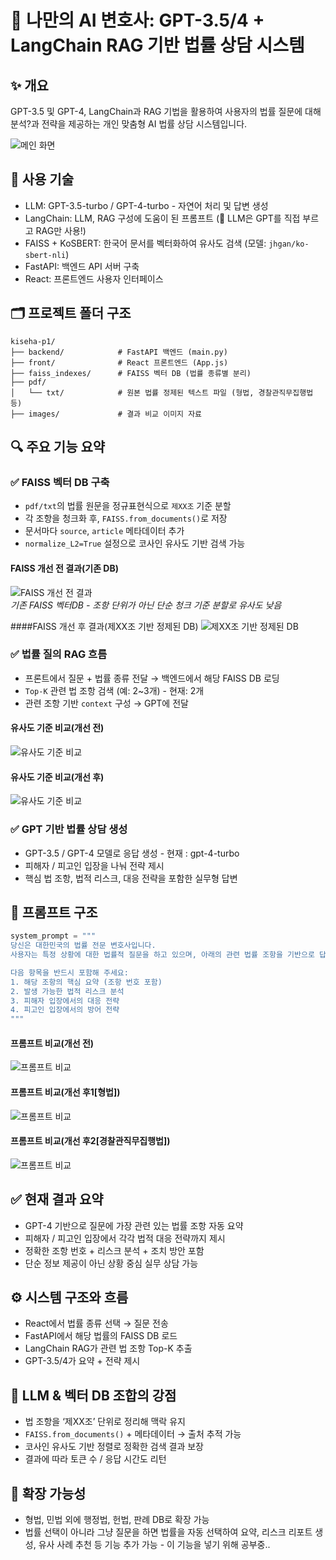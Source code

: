 # 💼 나만의 AI 변호사: GPT-3.5/4 + LangChain RAG 기반 법률 상담 시스템

## ✨ 개요
GPT-3.5 및 GPT-4, LangChain과 RAG 기법을 활용하여 사용자의 법률 질문에 대해 분석?과 전략을 제공하는 개인 맞춤형 AI 법률 상담 시스템입니다.

![메인 화면](images/메인화면.png)

## 🚀 사용 기술
- LLM: GPT-3.5-turbo / GPT-4-turbo - 자연어 처리 및 답변 생성
- LangChain: LLM, RAG 구성에 도움이 된 프롬프트 (📌 LLM은 GPT를 직접 부르고 RAG만 사용!)
- FAISS + KoSBERT: 한국어 문서를 벡터화하여 유사도 검색 (모델: `jhgan/ko-sbert-nli`)
- FastAPI: 백엔드 API 서버 구축
- React: 프론트엔드 사용자 인터페이스

## 🗂️ 프로젝트 폴더 구조
```
kiseha-p1/
├── backend/            # FastAPI 백엔드 (main.py)
├── front/              # React 프론트엔드 (App.js)
├── faiss_indexes/      # FAISS 벡터 DB (법률 종류별 분리)
├── pdf/
│   └── txt/            # 원본 법률 정제된 텍스트 파일 (형법, 경찰관직무집행법 등)
├── images/             # 결과 비교 이미지 자료
```

## 🔍 주요 기능 요약

### ✅ FAISS 벡터 DB 구축
- `pdf/txt`의 법률 원문을 정규표현식으로 `제XX조` 기준 분할
- 각 조항을 청크화 후, `FAISS.from_documents()`로 저장
- 문서마다 `source`, `article` 메타데이터 추가
- `normalize_L2=True` 설정으로 코사인 유사도 기반 검색 가능

#### FAISS 개선 전 결과(기존 DB)
![FAISS 개선 전 결과](images/FAISS벡터DB_before.png)  
*기존 FAISS 벡터DB - 조항 단위가 아닌 단순 청크 기준 분할로 유사도 낮음*

####FAISS 개선 후 결과(제XX조 기반 정제된 DB)
![제XX조 기반 정제된 DB](images/FAISS벡터DB_after.png)
  

### ✅ 법률 질의 RAG 흐름
- 프론트에서 질문 + 법률 종류 전달 → 백엔드에서 해당 FAISS DB 로딩
- `Top-K` 관련 법 조항 검색 (예: 2~3개)  - 현재: 2개
- 관련 조항 기반 `context` 구성 → GPT에 전달

#### 유사도 기준 비교(개선 전)
![유사도 기준 비교](images/유사도_before.png)
#### 유사도 기준 비교(개선 후)
![유사도 기준 비교](images/유사도_after.png)
  

### ✅ GPT 기반 법률 상담 생성
- GPT-3.5 / GPT-4 모델로 응답 생성 - 현재 : gpt-4-turbo
- 피해자 / 피고인 입장을 나눠 전략 제시
- 핵심 법 조항, 법적 리스크, 대응 전략을 포함한 실무형 답변

## 🧠 프롬프트 구조
```python
system_prompt = """
당신은 대한민국의 법률 전문 변호사입니다.
사용자는 특정 상황에 대한 법률적 질문을 하고 있으며, 아래의 관련 법률 조항을 기반으로 답변해야 합니다.

다음 항목을 반드시 포함해 주세요:
1. 해당 조항의 핵심 요약 (조항 번호 포함)
2. 발생 가능한 법적 리스크 분석
3. 피해자 입장에서의 대응 전략
4. 피고인 입장에서의 방어 전략
"""
```
#### 프롬프트 비교(개선 전)
![프롬프트 비교](images/결과_before.png)
#### 프롬프트 비교(개선 후1[형법])
![프롬프트 비교](images/결과(형법)_after.png)
#### 프롬프트 비교(개선 후2[경찰관직무집행법])
![프롬프트 비교](images/결과(경찰관)_after.png)

## ✅ 현재 결과 요약
- GPT-4 기반으로 질문에 가장 관련 있는 법률 조항 자동 요약
- 피해자 / 피고인 입장에서 각각 법적 대응 전략까지 제시
- 정확한 조항 번호 + 리스크 분석 + 조치 방안 포함
- 단순 정보 제공이 아닌 상황 중심 실무 상담 가능

## ⚙️ 시스템 구조와 흐름
- React에서 법률 종류 선택 → 질문 전송
- FastAPI에서 해당 법률의 FAISS DB 로드
- LangChain RAG가 관련 법 조항 Top-K 추출
- GPT-3.5/4가 요약 + 전략 제시

## 🧠 LLM & 벡터 DB 조합의 강점
- 법 조항을 ‘제XX조’ 단위로 정리해 맥락 유지
- `FAISS.from_documents()` + 메타데이터 → 출처 추적 가능
- 코사인 유사도 기반 정렬로 정확한 검색 결과 보장
- 결과에 따라 토큰 수 / 응답 시간도 리턴

## 🌱 확장 가능성
- 형법, 민법 외에 행정법, 헌법, 판례 DB로 확장 가능
- 법률 선택이 아니라 그냥 질문을 하면 법률을 자동 선택하여 요약, 리스크 리포트 생성, 유사 사례 추천 등 기능 추가 가능 - 이 기능을 넣기 위해 공부중..
